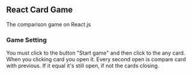 ## React Card Game
The comparison game on React.js

### Game Setting
You must click to the button "Start game" and then click to the any card. When you clicking card you open it. Every second open is compare card with previous. If it equal it's still open, if not the cards closing.

